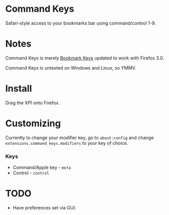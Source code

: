 # Command Keys
Safari-style access to your bookmarks bar using command/control 1-9.

# Notes
Command Keys is merely [Bookmark Keys](https://addons.mozilla.org/en-US/firefox/addon/3647) updated to work with  Firefox 3.0. 

Command Keys is untested on Windows and Linux, so YMMV.

# Install
Drag the XPI onto Firefox.

# Customizing
Currently to change your modifier key, go to `about:config` and change `extensions.command_keys.modifiers` to your key of choice.

### Keys
* Command/Apple key - `meta`
* Control - `control`

# TODO
* Have preferences set via GUI.
